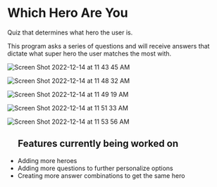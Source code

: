 # Which Hero Are You
Quiz that determines what hero the user is.

This program asks a series of questions and will receive answers that dictate what super hero the user matches the most with. 












![Screen Shot 2022-12-14 at 11 43 45 AM](https://user-images.githubusercontent.com/90480945/207668217-7fd02aaa-12d5-455a-a48d-1dbeb464c7c9.png)



![Screen Shot 2022-12-14 at 11 48 32 AM](https://user-images.githubusercontent.com/90480945/207668366-2a7f9cf4-2eab-499b-9037-cf09ec7982d1.png)



![Screen Shot 2022-12-14 at 11 49 19 AM](https://user-images.githubusercontent.com/90480945/207668521-31079ea8-52a4-47c3-be1f-e68f28604f0c.png)



![Screen Shot 2022-12-14 at 11 51 33 AM](https://user-images.githubusercontent.com/90480945/207668736-948c6d49-7026-464e-974b-e75135fa7f8b.png)



![Screen Shot 2022-12-14 at 11 53 56 AM](https://user-images.githubusercontent.com/90480945/207668949-255dbc43-6354-4442-8193-3d32d07977d9.png)





<ul>
  <h2>Features currently being worked on</h2>
  <li>Adding more heroes</li>
  <li>Adding more questions to further personalize options</li>
  <li>Creating more answer combinations to get the same hero</li>
</ul>
